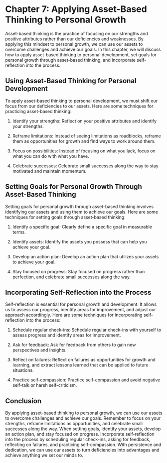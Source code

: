 Chapter 7: Applying Asset-Based Thinking to Personal Growth
===========================================================

Asset-based thinking is the practice of focusing on our strengths and positive attributes rather than our deficiencies and weaknesses. By applying this mindset to personal growth, we can use our assets to overcome challenges and achieve our goals. In this chapter, we will discuss how to apply asset-based thinking to personal development, set goals for personal growth through asset-based thinking, and incorporate self-reflection into the process.

Using Asset-Based Thinking for Personal Development
---------------------------------------------------

To apply asset-based thinking to personal development, we must shift our focus from our deficiencies to our assets. Here are some techniques for practicing asset-based thinking:

1. Identify your strengths: Reflect on your positive attributes and identify your strengths.

2. Reframe limitations: Instead of seeing limitations as roadblocks, reframe them as opportunities for growth and find ways to work around them.

3. Focus on possibilities: Instead of focusing on what you lack, focus on what you can do with what you have.

4. Celebrate successes: Celebrate small successes along the way to stay motivated and maintain momentum.

Setting Goals for Personal Growth Through Asset-Based Thinking
--------------------------------------------------------------

Setting goals for personal growth through asset-based thinking involves identifying our assets and using them to achieve our goals. Here are some techniques for setting goals through asset-based thinking:

1. Identify a specific goal: Clearly define a specific goal in measurable terms.

2. Identify assets: Identify the assets you possess that can help you achieve your goal.

3. Develop an action plan: Develop an action plan that utilizes your assets to achieve your goal.

4. Stay focused on progress: Stay focused on progress rather than perfection, and celebrate small successes along the way.

Incorporating Self-Reflection into the Process
----------------------------------------------

Self-reflection is essential for personal growth and development. It allows us to assess our progress, identify areas for improvement, and adjust our approach accordingly. Here are some techniques for incorporating self-reflection into the process:

1. Schedule regular check-ins: Schedule regular check-ins with yourself to assess progress and identify areas for improvement.

2. Ask for feedback: Ask for feedback from others to gain new perspectives and insights.

3. Reflect on failures: Reflect on failures as opportunities for growth and learning, and extract lessons learned that can be applied to future situations.

4. Practice self-compassion: Practice self-compassion and avoid negative self-talk or harsh self-criticism.

Conclusion
----------

By applying asset-based thinking to personal growth, we can use our assets to overcome challenges and achieve our goals. Remember to focus on your strengths, reframe limitations as opportunities, and celebrate small successes along the way. When setting goals, identify your assets, develop an action plan, and stay focused on progress. Incorporate self-reflection into the process by scheduling regular check-ins, asking for feedback, reflecting on failures, and practicing self-compassion. With persistence and dedication, we can use our assets to turn deficiencies into advantages and achieve anything we set our minds to.
